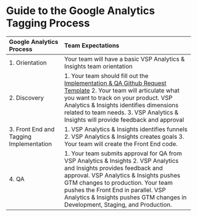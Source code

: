 # Guide to the Google Analytics Tagging Process

| Google Analytics Process | Team Expectations |
| :--- | :--- |
| 1. Orientation | Your team will have a basic VSP Analytics & Insights team orientation |
| 2. Discovery | 1. Your team should fill out the [Implementation & QA Github Request Template](https://github.com/department-of-veterans-affairs/va.gov-team/issues/new?assignees=joanneesteban%2C+jonwehausen%2C+nedierecel&labels=analytics-insights%2C+analytics-request&template=analytics-implementation-and-qa-request-template.md&title=Analytics+Implementation+or+QA+Support+for+%5BProduct%5D)   2. Your team will articulate what you want to track on your product. VSP Analytics & Insights identifies dimensions related to team needs.   3. VSP Analytics & Insights will provide feedback and approval |
| 3. Front End and Tagging Implementation | 1. VSP Analytics & Insights identifies funnels   2. VSP Analytics & Insights creates goals   3. Your team will create the Front End code. |
| 4. QA | 1. Your team submits approval for QA from VSP Analytics & Insights   2. VSP Analytics and Insights provides feedback and approval.   VSP Analytics & Insights pushes GTM changes to production. Your team pushes the Front End in parallel. VSP Analytics & Insights pushes GTM changes in Development, Staging, and Production. |

